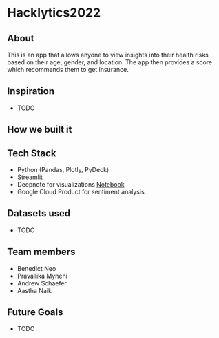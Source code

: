 # Hacklytics2022

## About

This is an app that allows anyone to view insights into their health risks based on their age, gender, and location. The app then provides a score which recommends them to get insurance.

## Inspiration

- TODO

## How we built it

## Tech Stack

- Python (Pandas, Plotly, PyDeck)
- Streamlit
- Deepnote for visualizations [Notebook](https://deepnote.com/project/hacklytics-visualizations-Sn_4dKBpSAmWjBx19STlQg/%2Fnotebook.ipynb)
- Google Cloud Product for sentiment analysis

## Datasets used

- TODO

## Team members

- Benedict Neo
- Pravallika Myneni
- Andrew Schaefer
- Aastha Naik

## Future Goals

- TODO
